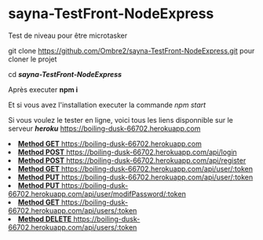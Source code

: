 # sayna-TestFront-NodeExpress
Test de niveau pour être microtasker

git clone https://github.com/Ombre2/sayna-TestFront-NodeExpress.git pour cloner le projet

cd <b><i>sayna-TestFront-NodeExpress</i></b>

Après executer <b> npm i</b> 

Et si vous avez l'installation executer la commande <i>npm start</i>

Si vous voulez le tester en ligne, voici tous les liens disponnible sur le serveur <b><i>heroku</i></b> https://boiling-dusk-66702.herokuapp.com

<u>
  <li><b>Method GET</b> https://boiling-dusk-66702.herokuapp.com</li>
  <li><b>Method POST</b> https://boiling-dusk-66702.herokuapp.com/api/login</li>
  <li><b>Method POST</b> https://boiling-dusk-66702.herokuapp.com/api/register</li>
  <li><b>Method GET</b> https://boiling-dusk-66702.herokuapp.com/api/user/:token</li>
  <li><b>Method PUT</b> https://boiling-dusk-66702.herokuapp.com/api/user/:token</li>
  <li><b>Method PUT</b> https://boiling-dusk-66702.herokuapp.com/api/user/modifPassword/:token</li>
  <li><b>Method GET</b> https://boiling-dusk-66702.herokuapp.com/api/users/:token</li>
  <li><b>Method DELETE</b> https://boiling-dusk-66702.herokuapp.com/api/users/:token</li>
</u>



